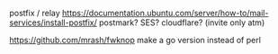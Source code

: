 postfix / relay
https://documentation.ubuntu.com/server/how-to/mail-services/install-postfix/
postmark?
SES?
cloudflare? (invite only atm)

https://github.com/mrash/fwknop
make a go version instead of perl
